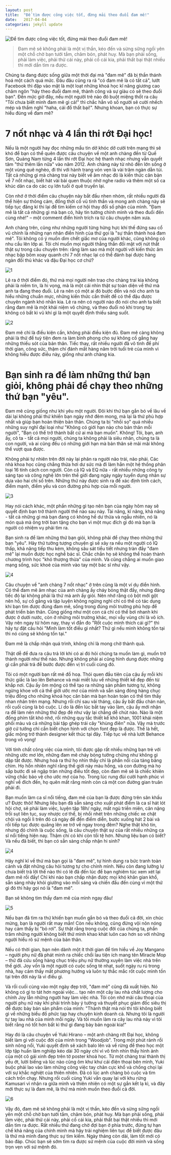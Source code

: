 ```yaml
---
layout: post
title:  "Để tìm được công việc tốt, đừng mải theo đuổi đam mê!"
date:   2017-04-04
categories: jekyll update
---
```

![Để tìm được công việc tốt, đừng mải theo đuổi đam mê!](http://cafebiz.cafebizcdn.vn/thumb_w/600/2017/job-interview-gettyimages-576936242-57c485cf5f9b5855e5c9e58b-1486385089202-1490279938437-1491190102008-40-0-374-650-crop-1491190124440-1491191202481-1491215842323.jpg)

> Đam mê sẽ không phải là một vị thần, kéo đến và sừng sững ngồi yên một chỗ chờ bạn tưới tắm, chăm bón, phát huy. Mà bạn phải sống, phải làm việc, phải thử cái này, phải cố cái kia, phải thất bại thật nhiều thì mới dần tìm ra được.

Chúng ta đang được sống giữa một thời đại mà "đam mê" đã bị thần thánh hoá một cách quá mức. Đâu đâu cũng ra rả "có đam mê là có tất cả", lướt Facebook thì đập vào mặt là một loạt những khoá học kĩ năng giương cao châm ngôn "hãy theo đuổi đam mê, thành công và sự giàu có sẽ theo đuổi bạn". Đến mức giờ đây, nếu một người trẻ nào đó buột miệng thốt ra câu "Tôi chưa biết mình đam mê gì cả!" thì chắc hẳn vô số người sẽ cười nhếch mép và thầm nghĩ "haha, cái đồ thất bại!". Nhưng khoan, bạn có thực sự hiểu đúng về đam mê?

# 7 nốt nhạc và 4 lần thi rớt Đại học!

Nếu là một người hay đọc những mẩu tin dở khóc dở cười trên mạng thì sẽ khó để bạn có thể quên được câu chuyện về một anh chàng đến từ Quế Sơn, Quảng Nam từng 4 lần thi rớt Đại học hệ thanh nhạc nhưng vẫn quyết tâm "thử thêm lần nữa" vào năm 2012. Anh chàng này từ nhỏ đến lớn sống ở một vùng quê nghèo, đi thi với hành trang vỏn vẹn là vài trăm ngàn dằn túi. Tất cả những gì mà chàng trai này biết về âm nhạc đó là kiến thức căn bản về 7 nốt nhạc, biết hát vài bài quen thuộc nhờ nghe radio và thêm một số ca khúc dân ca do các cụ lớn tuổi ở quê truyền lại.

Còn nhớ ở thời điểm câu chuyện này bắt đầu nhen nhóm, rất nhiều người đã thể hiện sự thông cảm, đồng thời cổ vũ tinh thần và mong anh chàng này sẽ tiếp tục đăng kí thi lại để tìm kiếm cơ hội thay đổi số phận của mình. "Đam mê là tất cả những gì mà bạn có, hãy tin tưởng chính mình và theo đuổi đến cùng nhé!" – một comment điển hình trích ra từ câu chuyện năm xưa.

Anh chàng trên, cũng như những người từng hừng hực khí thế đứng sau cổ vũ chính là những nạn nhân điển hình của thứ gọi là "sự thần thánh hoá đam mê". Tôi không có ý muốn dìm chết giấc mơ của người khác, cũng không có nhu cầu lên lớp ai. Tôi chỉ muốn mọi người thẳng thắn đối mặt với nút thắt thật sự trong câu chuyện trên: rằng làm sao mà một người với kiến thức âm nhạc bập bõm xoay quanh chỉ 7 nốt nhạc lại có thể đánh bại được hàng ngàn đối thủ khác và đậu Đại học cơ chứ?

![1](https://cafebiz.cafebizcdn.vn/2017/photo-0-1491215889986.jpg)

Lẽ ra ở thời điểm đó, thứ mà mọi người nên trao cho chàng trai kia không phải là niềm tin, là hi vọng, mà là một cái nhìn thật sự toàn diện về thứ mà anh ta đang theo đuổi. Lẽ ra nên có một ai đó bước đến và nói cho anh ta hiểu những chuẩn mực, những kiến thức cần thiết để có thể đậu được chuyên ngành khó nhằn kia. Lẽ ra nên có người nào đó nói cho anh ta biết rằng đam mê là một khái niệm vô chừng, và theo đuổi nó khi trong tay không có bất kì vũ khí gì là một quyết định thiếu sáng suốt.

![2](https://cafebiz.cafebizcdn.vn/2017/photo-1-1491215889996.jpg)

Đam mê chỉ là điều kiện cần, không phải điều kiện đủ. Đam mê càng không phải là thứ để tuỳ tiện đem ra làm bình phong cho sự không cố gắng hay những thiếu sót của bản thân. Tiếc thay, rất nhiều người đã vô tình để phí thời gian, công sức, thậm chí đánh mất hàng năm trời tuổi trẻ của mình vì không hiểu được điều này, giống như anh chàng kia.

# Bạn sinh ra để làm những thứ bạn giỏi, không phải để chạy theo những thứ bạn "yêu".

Đam mê cũng giống như khi yêu một người. Đôi khi thứ bạn gắn bó về lâu về dài lại không phải thứ khiến bạn ngày nhớ đêm mong, mà lại là thứ phù hợp nhất và giúp bạn hoàn thiện bản thân. Chúng ta bị "nhồi sọ" quá nhiều những suy nghĩ đại loại như "Không có giới hạn nào cho bản thân mỗi người", "Bạn có thể trở thành bất cứ ai mà bạn muốn". Không! Tôi, bạn, anh ấy, cô ta - tất cả mọi người, chúng ta không phải là siêu nhân, chúng ta là con người, và ai cũng đều có những giới hạn mà bản thân sẽ mãi mãi không thể vượt qua được.

Không phải tự nhiên trên đời này lại phân ra người não trái, não phải. Các nhà khoa học cũng chẳng thừa hơi dư sức mà đi làm hẳn một hệ thống phân loại 16 tính cách con người. Còn cả IQ và EQ nữa - rất nhiều những công ty sáng tạo và công nghệ lớn trên thế giới đang ngày ngày tuyển dụng nhân sự dựa vào hai chỉ số trên. Những thứ này được sinh ra để xác định tính cách, điểm mạnh, điểm yếu và con đường phù hợp của mỗi người.

![3](https://cafebiz.cafebizcdn.vn/2017/photo-2-1491215890004.jpg)

Hay nói cách khác, một phần những gì tạo nên bạn của ngày hôm nay sẽ quyết định bạn trở thành người thế nào sau này. Tài năng, kĩ năng, khả năng - tất cả những gì mà bạn đang có không hề dư thừa và ngẫu nhiên, nó là món quà mà ông trời ban tặng cho bạn vì một mục đích gì đó mà bạn là người có nhiệm vụ phải tìm ra.

Bạn sinh ra để làm những thứ bạn giỏi, không phải để chạy theo những thứ bạn "yêu". Hãy thử tưởng tượng chuyện gì sẽ xảy ra nếu một người có IQ thấp, khả năng tiếp thu kém, không sâu sát tiểu tiết nhưng tràn đầy "đam mê" lại muốn được học nghề bác sĩ. Chắc chắn họ sẽ không thể hoàn thành chương trình học "khó thượng thừa" của mình. Và cũng chẳng ai muốn giao mạng sống, sức khoẻ của mình vào tay một bác sĩ như vậy.

![4](https://cafebiz.cafebizcdn.vn/2017/photo-3-1491215890009.jpg)

Câu chuyện về "anh chàng 7 nốt nhạc" ở trên cũng là một ví dụ điển hình. Có thể đam mê âm nhạc của anh chàng ấy cháy bỏng thật đấy, nhưng đáng tiếc đó lại không phải là thứ mà anh ấy giỏi. Nên nhớ rằng có bột mới gột nên hồ, sự cố gắng và tập luyện không ngừng nghỉ chỉ có thể có tác dụng khi bạn tìm được đúng đam mê, sống trong đúng môi trường phù hợp để phát triển bản thân. Cũng giống như một con cá chỉ có thể bơi nhanh khi được ở dưới nước, còn ở những môi trường khác, mọi vẫy vùng chỉ là vô ích. Vậy nên ngay từ hôm nay, thay vì đắn đo "Rốt cuộc mình thích cái gì?" thì hãy tự đặt câu hỏi "Mình làm tốt điều gì nhất? Thứ gì nếu mình không tồn tại thì nó cũng sẽ không tồn tại."

Đam mê là chấp nhận quá trình, không chỉ là mong chờ thành quả.

Thật dễ để đưa ra câu trả lời khi có ai đó hỏi chúng ta muốn làm gì, muốn trở thành người như thế nào. Nhưng không phải ai cũng hình dung được những gì cần phải trả để bước được đến vị trí cuối cùng đó.

Tôi có một người bạn rất mê đồ hoạ. Thói quen đầu tiên của cậu ấy mỗi khi thức giấc là lao lên Behance và mải miết lưu về những thiết kế đẹp đến từ khắp nơi. Cậu ấy ôm mộng có thể tạo ra những sản phẩm tương tự, không ngừng khoe với cả thế giới ước mơ của mình và sẵn sàng đóng hàng chục triệu đồng cho những khoá học căn bản mà bạn hoàn toàn có thể tìm thấy nhan nhản trên mạng. Nhưng rồi chỉ sau vài tháng, cậu ấy bắt đầu chán nản, rồi cuối cùng là bỏ cuộc. Lí do là đến lúc bắt tay vào làm, cậu ấy mới nhận ra để làm nên những thứ đẹp đẽ như vậy lại chẳng dễ chút nào. Nào là một đống phím tắt khó nhớ, rồi những quy tắc thiết kế khô khan, 1001 khái niệm phối màu và cả những bài tập ghép trái cây "khùng điên" nữa. Vậy mà trước giờ cứ tưởng chỉ cần biết chọn hình với chọn font đẹp là được. Thế là hết, giấc mộng trở thành designer kết thúc tại đây. Tiếp tục về nhà lướt Behance trong vô vọng!

Với tính chất công việc của mình, tôi được gặp rất nhiều những bạn trẻ với những ước mơ lớn, những đam mê cháy bỏng tưởng chừng như không gì dập tắt được. Nhưng hoá ra thứ họ nhìn thấy chỉ là phần nổi của tảng băng chìm. Họ hồn nhiên nghĩ rằng thế giới này màu hồng, và con đường mà họ sắp bước đi sẽ ngập tràn những điều tốt đẹp, còn đam mê sẽ là chiếc khiên vững chắc bảo vệ cho ước mơ của họ. Trong lúc rung đùi cười hạnh phúc vì nghĩ về đích đến, họ quên mất rằng mình còn cả một con đường gian truân phải đi.

Bạn muốn làm ca sĩ nổi tiếng, đam mê của bạn là được đứng trên sân khấu ư? Được thôi! Nhưng liệu bạn đã sẵn sàng cho xuất phát điểm là ca sĩ hát lót hội chợ, sẽ phải làm việc, luyện tập 18h/ ngày, mất ngủ triền miên, cân nặng trồi sụt liên tục, suy nhược cơ thể, bị nhồi nhét trên những chiếc xe chật chội và ngồi lì trên đó cả ngày để đến điểm diễn, bước xuống hát 2 bài và rồi tiếp tục được quăng lên xe trở về ngay trong đêm? Nghe thật khó tin, nhưng đó chính là cuộc sống, là câu chuyện thật sự của rất nhiều những ca sĩ nổi tiếng hiện nay. Thậm chí có khi còn tồi tệ hơn. Nhưng liệu bạn có biết? Và nếu đã biết, thì bạn có sẵn sàng chấp nhận hi sinh?

![4](https://cafebiz.cafebizcdn.vn/2017/photo-4-1491215890016.jpg)

Hãy nghĩ kĩ về thứ mà bạn gọi là "đam mê", tự hình dung ra bức tranh toàn cảnh và đặt những câu hỏi tương tự cho chính mình. Nếu còn đang lưỡng lự chưa biết trả lời thế nào thì có lẽ đã đến lúc để bạn nghiêm túc xem xét lại đam mê rồi đấy! Chỉ khi nào bạn chấp nhận được mọi khó khăn gian khổ, sẵn sàng nhảy khỏi giường vào mỗi sáng và chiến đấu đến cùng vì một thứ gì đó thì hãy gọi nó là "đam mê".

Bạn sẽ không tìm thấy đam mê của mình ngay đâu!

![5](https://cafebiz.cafebizcdn.vn/2017/photo-5-1491215890025.jpg)

Nếu bạn đã tìm ra thứ khiến bạn muốn gắn bó và theo đuổi cả đời, xin chúc mừng, bạn là người rất may mắn! Còn nếu không, cũng đừng vội nôn nóng hay cảm thấy bị "bỏ rơi". Sự thật rằng trong cuộc đời của chúng ta, phần trăm những người không biết thứ mình khao khát luôn cao hơn so với những người hiểu rõ sứ mệnh của bản thân.

Nếu có thời gian, bạn nên dành một ít thời gian để tìm hiểu về Joy Mangano – người phụ nữ đã phát minh ra chiếc chổi lau tiện ích mang tên Miracle Mop – thứ đã cứu sống hàng chục triệu phụ nữ thường xuyên làm việc nhà trên thế giới. Joy vốn là một người có cuộc sống tẻ nhạt, suốt ngày ru rú trong nhà, hay cảm thấy mất phương hướng và luôn tự thắc mắc rốt cuộc mình tồn tại trên đời này là vì điều gì.

Và rồi cuối cùng vào một ngày đẹp trời, "đam mê" cũng đã xuất hiện. Nó không có gì to tát hơn ngoài việc… tạo nên một cây lau nhà chất lượng cho chính Joy lẫn những người hay làm việc nhà. Tôi còn nhớ mãi câu thoại của người phụ nữ này khi phải trình bày ý tưởng và thuyết phục giám đốc siêu thị để được bày bán sản phẩm của mình: "Thành thật mà nói thì tôi không biết gì về những biểu đồ phức tạp hay chuyện kinh doanh cả. Nhưng tôi là người tự tay lau nhà của mình mỗi ngày. Và tôi muốn làm ra cây lau nhà này vì tôi biết rằng nó tốt hơn bất kì thứ gì đang bày bán ngoài kia!"

Hay đó là câu chuyện về Yuki Hirano – một anh chàng rớt Đại học, không biết làm gì với cuộc đời của mình trong "Woodjob". Trong một phút rảnh rổi sinh nông nổi, Yuki quyết định sẽ xách balo lên và về rừng để theo học một lớp tập huấn lâm nghiệp kéo dài 30 ngày chỉ vì vô tình nhìn thấy hình ảnh của một cô gái xinh đẹp trên tờ poster khoá học. Từ một chàng trai thành thị yếu ớt, lười biếng và lúc nào cũng ôm khư khư cái điện thoại bên mình, Yuki buộc phải lao vào làm những công việc tay chân cực khổ và chống chọi lại với sự khắc nghiệt của thiên nhiên. Đã có lúc anh chàng bỏ cuộc và tìm cách trốn chạy. Nhưng rồi cuối cùng Yuki vẫn quay lại với khu rừng Kamusari vì nhận ra giữa mình và thiên nhiên có một sự gắn kết lạ kì, và đây mới thực sự là đam mê, là thứ mà mình muốn theo đuổi cả đời.

![6](https://cafebiz.cafebizcdn.vn/2017/photo-6-1491215890037.jpg)

Vậy đó, đam mê sẽ không phải là một vị thần, kéo đến và sừng sững ngồi yên một chỗ chờ bạn tưới tắm, chăm bón, phát huy. Mà bạn phải sống, phải làm việc, phải thử cái này, phải cố cái kia, phải thất bại thật nhiều thì mới dần tìm ra được. Rất nhiều thứ đang chờ đợi bạn ở phía trước, đừng tự hạn chế khả năng của chính mình mà hãy trải nghiệm liên tục để biết được đâu là thứ mà mình đang thực sự tìm kiếm. Ngày tháng còn dài, làm tốt mới có báo đáp. Chúc bạn sẽ sớm tìm ra được sứ mệnh của cuộc đời mình và sống trọn vẹn với sứ mệnh đó.
